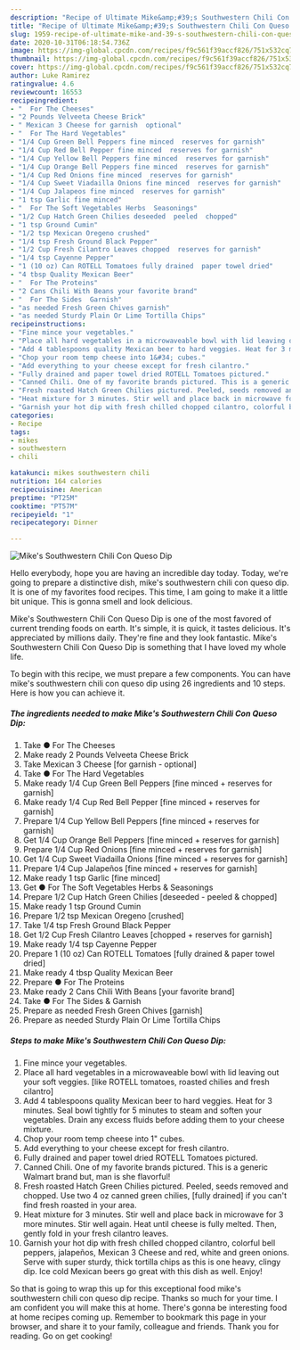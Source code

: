 ```yaml
---
description: "Recipe of Ultimate Mike&amp;#39;s Southwestern Chili Con Queso Dip"
title: "Recipe of Ultimate Mike&amp;#39;s Southwestern Chili Con Queso Dip"
slug: 1959-recipe-of-ultimate-mike-and-39-s-southwestern-chili-con-queso-dip
date: 2020-10-31T06:18:54.736Z
image: https://img-global.cpcdn.com/recipes/f9c561f39accf826/751x532cq70/mikes-southwestern-chili-con-queso-dip-recipe-main-photo.jpg
thumbnail: https://img-global.cpcdn.com/recipes/f9c561f39accf826/751x532cq70/mikes-southwestern-chili-con-queso-dip-recipe-main-photo.jpg
cover: https://img-global.cpcdn.com/recipes/f9c561f39accf826/751x532cq70/mikes-southwestern-chili-con-queso-dip-recipe-main-photo.jpg
author: Luke Ramirez
ratingvalue: 4.6
reviewcount: 16553
recipeingredient:
- "  For The Cheeses"
- "2 Pounds Velveeta Cheese Brick"
- " Mexican 3 Cheese for garnish  optional"
- "  For The Hard Vegetables"
- "1/4 Cup Green Bell Peppers fine minced  reserves for garnish"
- "1/4 Cup Red Bell Pepper fine minced  reserves for garnish"
- "1/4 Cup Yellow Bell Peppers fine minced  reserves for garnish"
- "1/4 Cup Orange Bell Peppers fine minced  reserves for garnish"
- "1/4 Cup Red Onions fine minced  reserves for garnish"
- "1/4 Cup Sweet Viadailla Onions fine minced  reserves for garnish"
- "1/4 Cup Jalapeos fine minced  reserves for garnish"
- "1 tsp Garlic fine minced"
- "  For The Soft Vegetables Herbs  Seasonings"
- "1/2 Cup Hatch Green Chilies deseeded  peeled  chopped"
- "1 tsp Ground Cumin"
- "1/2 tsp Mexican Oregeno crushed"
- "1/4 tsp Fresh Ground Black Pepper"
- "1/2 Cup Fresh Cilantro Leaves chopped  reserves for garnish"
- "1/4 tsp Cayenne Pepper"
- "1 (10 oz) Can ROTELL Tomatoes fully drained  paper towel dried"
- "4 tbsp Quality Mexican Beer"
- "  For The Proteins"
- "2 Cans Chili With Beans your favorite brand"
- "  For The Sides  Garnish"
- "as needed Fresh Green Chives garnish"
- "as needed Sturdy Plain Or Lime Tortilla Chips"
recipeinstructions:
- "Fine mince your vegetables."
- "Place all hard vegetables in a microwaveable bowl with lid leaving out your soft veggies. [like ROTELL tomatoes, roasted chilies and fresh cilantro]"
- "Add 4 tablespoons quality Mexican beer to hard veggies. Heat for 3 minutes. Seal bowl tightly for 5 minutes to steam and soften your vegetables. Drain any excess fluids before adding them to your cheese mixture."
- "Chop your room temp cheese into 1&#34; cubes."
- "Add everything to your cheese except for fresh cilantro."
- "Fully drained and paper towel dried ROTELL Tomatoes pictured."
- "Canned Chili. One of my favorite brands pictured. This is a generic Walmart brand but, man is she flavorful!"
- "Fresh roasted Hatch Green Chilies pictured. Peeled, seeds removed and chopped. Use two 4 oz canned green chilies, [fully drained] if you can&#39;t find fresh roasted in your area."
- "Heat mixture for 3 minutes. Stir well and place back in microwave for 3 more minutes. Stir well again. Heat until cheese is fully melted. Then, gently fold in your fresh cilantro leaves."
- "Garnish your hot dip with fresh chilled chopped cilantro, colorful bell peppers, jalapeños, Mexican 3 Cheese and red, white and green onions. Serve with super sturdy, thick tortilla chips as this is one heavy, clingy dip. Ice cold Mexican beers go great with this dish as well. Enjoy!"
categories:
- Recipe
tags:
- mikes
- southwestern
- chili

katakunci: mikes southwestern chili 
nutrition: 164 calories
recipecuisine: American
preptime: "PT25M"
cooktime: "PT57M"
recipeyield: "1"
recipecategory: Dinner

---
```



![Mike&#39;s Southwestern Chili Con Queso Dip](https://img-global.cpcdn.com/recipes/f9c561f39accf826/751x532cq70/mikes-southwestern-chili-con-queso-dip-recipe-main-photo.jpg)

Hello everybody, hope you are having an incredible day today. Today, we're going to prepare a distinctive dish, mike&#39;s southwestern chili con queso dip. It is one of my favorites food recipes. This time, I am going to make it a little bit unique. This is gonna smell and look delicious.

Mike&#39;s Southwestern Chili Con Queso Dip is one of the most favored of current trending foods on earth. It's simple, it is quick, it tastes delicious. It's appreciated by millions daily. They're fine and they look fantastic. Mike&#39;s Southwestern Chili Con Queso Dip is something that I have loved my whole life.




To begin with this recipe, we must prepare a few components. You can have mike&#39;s southwestern chili con queso dip using 26 ingredients and 10 steps. Here is how you can achieve it.

<!--inarticleads1-->

##### The ingredients needed to make Mike&#39;s Southwestern Chili Con Queso Dip:

1. Take  ● For The Cheeses
1. Make ready 2 Pounds Velveeta Cheese Brick
1. Take  Mexican 3 Cheese [for garnish - optional]
1. Take  ● For The Hard Vegetables
1. Make ready 1/4 Cup Green Bell Peppers [fine minced + reserves for garnish]
1. Make ready 1/4 Cup Red Bell Pepper [fine minced + reserves for garnish]
1. Prepare 1/4 Cup Yellow Bell Peppers [fine minced + reserves for garnish]
1. Get 1/4 Cup Orange Bell Peppers [fine minced + reserves for garnish]
1. Prepare 1/4 Cup Red Onions [fine minced + reserves for garnish]
1. Get 1/4 Cup Sweet Viadailla Onions [fine minced + reserves for garnish]
1. Prepare 1/4 Cup Jalapeños [fine minced + reserves for garnish]
1. Make ready 1 tsp Garlic [fine minced]
1. Get  ● For The Soft Vegetables Herbs &amp; Seasonings
1. Prepare 1/2 Cup Hatch Green Chilies [deseeded - peeled &amp; chopped]
1. Make ready 1 tsp Ground Cumin
1. Prepare 1/2 tsp Mexican Oregeno [crushed]
1. Take 1/4 tsp Fresh Ground Black Pepper
1. Get 1/2 Cup Fresh Cilantro Leaves [chopped + reserves for garnish]
1. Make ready 1/4 tsp Cayenne Pepper
1. Prepare 1 (10 oz) Can ROTELL Tomatoes [fully drained &amp; paper towel dried]
1. Make ready 4 tbsp Quality Mexican Beer
1. Prepare  ● For The Proteins
1. Make ready 2 Cans Chili With Beans [your favorite brand]
1. Take  ● For The Sides &amp; Garnish
1. Prepare as needed Fresh Green Chives [garnish]
1. Prepare as needed Sturdy Plain Or Lime Tortilla Chips




<!--inarticleads2-->

##### Steps to make Mike&#39;s Southwestern Chili Con Queso Dip:

1. Fine mince your vegetables.
1. Place all hard vegetables in a microwaveable bowl with lid leaving out your soft veggies. [like ROTELL tomatoes, roasted chilies and fresh cilantro]
1. Add 4 tablespoons quality Mexican beer to hard veggies. Heat for 3 minutes. Seal bowl tightly for 5 minutes to steam and soften your vegetables. Drain any excess fluids before adding them to your cheese mixture.
1. Chop your room temp cheese into 1&#34; cubes.
1. Add everything to your cheese except for fresh cilantro.
1. Fully drained and paper towel dried ROTELL Tomatoes pictured.
1. Canned Chili. One of my favorite brands pictured. This is a generic Walmart brand but, man is she flavorful!
1. Fresh roasted Hatch Green Chilies pictured. Peeled, seeds removed and chopped. Use two 4 oz canned green chilies, [fully drained] if you can&#39;t find fresh roasted in your area.
1. Heat mixture for 3 minutes. Stir well and place back in microwave for 3 more minutes. Stir well again. Heat until cheese is fully melted. Then, gently fold in your fresh cilantro leaves.
1. Garnish your hot dip with fresh chilled chopped cilantro, colorful bell peppers, jalapeños, Mexican 3 Cheese and red, white and green onions. Serve with super sturdy, thick tortilla chips as this is one heavy, clingy dip. Ice cold Mexican beers go great with this dish as well. Enjoy!




So that is going to wrap this up for this exceptional food mike&#39;s southwestern chili con queso dip recipe. Thanks so much for your time. I am confident you will make this at home. There's gonna be interesting food at home recipes coming up. Remember to bookmark this page in your browser, and share it to your family, colleague and friends. Thank you for reading. Go on get cooking!
